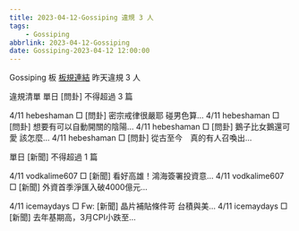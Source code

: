 ```yaml
---
title: 2023-04-12-Gossiping 違規 3 人
tags:
    - Gossiping
abbrlink: 2023-04-12-Gossiping
date: Gossiping-2023-04-12 12:00:00
---
```

Gossiping 板 [板規連結](https://www.ptt.cc/bbs/Gossiping/M.1637425085.A.07D.html)
昨天違規 3 人
<!-- more -->

違規清單
單日 [問卦] 不得超過 3 篇

4/11 hebeshaman □ [問卦] 密宗戒律很嚴耶 碰男色算…
4/11 hebeshaman □ [問卦] 想要有可以自動開關的陰陽…
4/11 hebeshaman □ [問卦] 鵝子比女鵝還可愛 該怎麼…
4/11 hebeshaman □ [問卦] 從古至今　真的有人召喚出…

單日 [新聞] 不得超過 1 篇

4/11 vodkalime607 □ [新聞] 看好高雄！鴻海簽署投資意…
4/11 vodkalime607 □ [新聞] 外資首季淨匯入破4000億元…

4/11 icemaydays □ Fw: [新聞] 晶片補貼條件苛 台積與美…
4/11 icemaydays □ [新聞] 去年基期高，3月CPI小跌至…